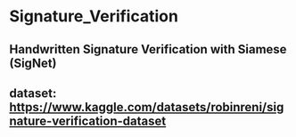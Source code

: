 # Signature_Verification
## Handwritten Signature Verification with Siamese (SigNet)
## dataset: https://www.kaggle.com/datasets/robinreni/signature-verification-dataset


